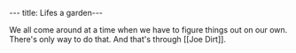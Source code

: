 --- title: Lifes a garden---

We all come around at a time when we have to figure things out on our own. There's only way to do that. And that's through [[Joe Dirt]].